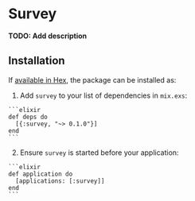 # Survey

**TODO: Add description**

## Installation

If [available in Hex](https://hex.pm/docs/publish), the package can be installed as:

  1. Add `survey` to your list of dependencies in `mix.exs`:

    ```elixir
    def deps do
      [{:survey, "~> 0.1.0"}]
    end
    ```

  2. Ensure `survey` is started before your application:

    ```elixir
    def application do
      [applications: [:survey]]
    end
    ```

